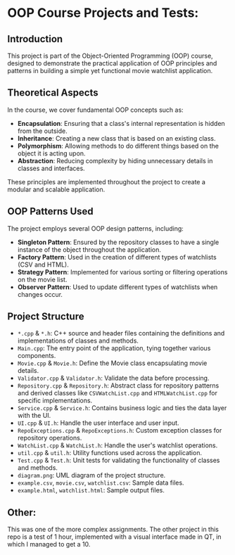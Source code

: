 # OOP Course Projects and Tests: 

## Introduction

This project is part of the Object-Oriented Programming (OOP) course, designed to demonstrate the practical application of OOP principles and patterns in building a simple yet functional movie watchlist application.

## Theoretical Aspects

In the course, we cover fundamental OOP concepts such as:

- **Encapsulation**: Ensuring that a class's internal representation is hidden from the outside.
- **Inheritance**: Creating a new class that is based on an existing class.
- **Polymorphism**: Allowing methods to do different things based on the object it is acting upon.
- **Abstraction**: Reducing complexity by hiding unnecessary details in classes and interfaces.

These principles are implemented throughout the project to create a modular and scalable application.

## OOP Patterns Used

The project employs several OOP design patterns, including:

- **Singleton Pattern**: Ensured by the repository classes to have a single instance of the object throughout the application.
- **Factory Pattern**: Used in the creation of different types of watchlists (CSV and HTML).
- **Strategy Pattern**: Implemented for various sorting or filtering operations on the movie list.
- **Observer Pattern**: Used to update different types of watchlists when changes occur.

## Project Structure

- `*.cpp` & `*.h`: C++ source and header files containing the definitions and implementations of classes and methods.
- `Main.cpp`: The entry point of the application, tying together various components.
- `Movie.cpp` & `Movie.h`: Define the Movie class encapsulating movie details.
- `Validator.cpp` & `Validator.h`: Validate the data before processing.
- `Repository.cpp` & `Repository.h`: Abstract class for repository patterns and derived classes like `CSVWatchList.cpp` and `HTMLWatchList.cpp` for specific implementations.
- `Service.cpp` & `Service.h`: Contains business logic and ties the data layer with the UI.
- `UI.cpp` & `UI.h`: Handle the user interface and user input.
- `RepoExceptions.cpp` & `RepoExceptions.h`: Custom exception classes for repository operations.
- `WatchList.cpp` & `WatchList.h`: Handle the user's watchlist operations.
- `util.cpp` & `util.h`: Utility functions used across the application.
- `Test.cpp` & `Test.h`: Unit tests for validating the functionality of classes and methods.
- `diagram.png`: UML diagram of the project structure.
- `example.csv`, `movie.csv`, `watchlist.csv`: Sample data files.
- `example.html`, `watchlist.html`: Sample output files.


## Other:

This was one of the more complex assignments. The other project in this repo is a test of 1 hour, implemented with a visual interface made in QT, in which I managed to get a 10.


